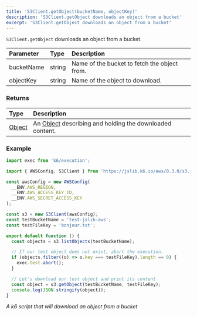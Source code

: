 ```yaml
---
title: 'S3Client.getObject(bucketName, objectKey)'
description: 'S3Client.getObject downloads an object from a bucket'
excerpt: 'S3Client.getObject downloads an object from a bucket'
---
```


`S3Client.getObject` downloads an object from a bucket.

| Parameter  | Type   | Description                                  |
| :--------- | :----- | :------------------------------------------- |
| bucketName | string | Name of the bucket to fetch the object from. |
| objectKey  | string | Name of the object to download.              |

### Returns

| Type                                                | Description                                                                                           |
| :-------------------------------------------------- | :---------------------------------------------------------------------------------------------------- |
| [Object](/javascript-api/jslib/aws/s3client/object) | An [Object](/javascript-api/jslib/aws/s3client/object) describing and holding the downloaded content. |

### Example

<CodeGroup labels={[]}>

```javascript
import exec from 'k6/execution';

import { AWSConfig, S3Client } from 'https://jslib.k6.io/aws/0.3.0/s3.js';

const awsConfig = new AWSConfig(
  __ENV.AWS_REGION,
  __ENV.AWS_ACCESS_KEY_ID,
  __ENV.AWS_SECRET_ACCESS_KEY
);

const s3 = new S3Client(awsConfig);
const testBucketName = 'test-jslib-aws';
const testFileKey = 'bonjour.txt';

export default function () {
  const objects = s3.listObjects(testBucketName);

  // If our test object does not exist, abort the execution.
  if (objects.filter((o) => o.key === testFileKey).length == 0) {
    exec.test.abort();
  }

  // Let's download our test object and print its content
  const object = s3.getObject(testBucketName, testFileKey);
  console.log(JSON.stringify(object));
}
```

_A k6 script that will download an object from a bucket_

</CodeGroup>